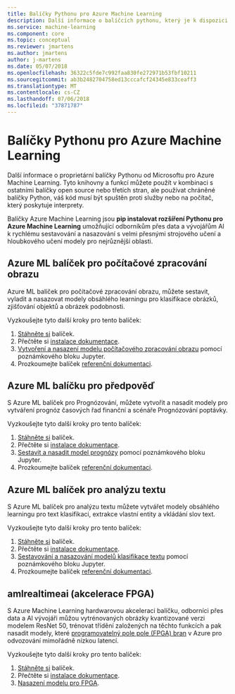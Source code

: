 ```yaml
---
title: Balíčky Pythonu pro Azure Machine Learning
description: Další informace o balíčcích pythonu, který je k dispozici pro uživatele Azure Machine Learning.
ms.service: machine-learning
ms.component: core
ms.topic: conceptual
ms.reviewer: jmartens
ms.author: jmartens
author: j-martens
ms.date: 05/07/2018
ms.openlocfilehash: 36322c5fde7c992faa830fe272971b53fbf10211
ms.sourcegitcommit: ab3b2482704758ed13cccafcf24345e833ceaff3
ms.translationtype: MT
ms.contentlocale: cs-CZ
ms.lasthandoff: 07/06/2018
ms.locfileid: "37871787"
---
```

# <a name="python-packages-for-azure-machine-learning"></a>Balíčky Pythonu pro Azure Machine Learning

Další informace o proprietární balíčky Pythonu od Microsoftu pro Azure Machine Learning. Tyto knihovny a funkcí můžete použít v kombinaci s ostatními balíčky open source nebo třetích stran, ale používat chráněné balíčky Python, váš kód musí být spuštěn proti služby nebo na počítač, který poskytuje interprety.

Balíčky Azure Machine Learning jsou **pip instalovat rozšíření Pythonu pro Azure Machine Learning** umožňující odborníkům přes data a vývojářům AI k rychlému sestavování a nasazování s velmi přesnými strojového učení a hloubkového učení modely pro nejrůznější oblasti.

<a name="amlpcv"></a>
## <a name="azure-ml-package-for-computer-vision"></a>Azure ML balíček pro počítačové zpracování obrazu

Azure ML balíček pro počítačové zpracování obrazu, můžete sestavit, vyladit a nasazovat modely obsáhlého learningu pro klasifikace obrázků, zjišťování objektů a obrázek podobnosti.

Vyzkoušejte tyto další kroky pro tento balíček:
1. [Stáhněte si](https://aka.ms/aml-packages/vision/download) balíček.
1. Přečtěte si [instalace dokumentace](https://aka.ms/aml-packages/vision).
1. [Vytvoření a nasazení modelu počítačového zpracování obrazu](how-to-build-deploy-image-classification-models.md) pomocí poznámkového bloku Jupyter.
1. Prozkoumejte balíček [referenční dokumentaci](https://aka.ms/aml-packages/vision).

<a name="amlpf"></a>
## <a name="azure-ml-package-for-forecasting"></a>Azure ML balíčku pro předpověď

S Azure ML balíček pro Prognózování, můžete vytvořit a nasadit modely pro vytváření prognóz časových řad finanční a scénáře Prognózování poptávky.

Vyzkoušejte tyto další kroky pro tento balíček:
1. [Stáhněte si](https://aka.ms/aml-packages/forecasting/download) balíček.
1. Přečtěte si [instalace dokumentace](https://aka.ms/aml-packages/forecasting).
1. [Sestavit a nasadit model prognózy](how-to-build-deploy-forecast-models.md) pomocí poznámkového bloku Jupyter.
1. Prozkoumejte balíček [referenční dokumentaci](https://aka.ms/aml-packages/forecasting).

<a name="amlpta"></a>
## <a name="azure-ml-package-for-text-analytics"></a>Azure ML balíček pro analýzu textu

S Azure ML balíček pro analýzu textu můžete vytvářet modely obsáhlého learningu pro text klasifikaci, extrakce vlastní entity a vkládání slov text.

Vyzkoušejte tyto další kroky pro tento balíček:
1. [Stáhněte si](https://aka.ms/aml-packages/text/download) balíček.
1. Přečtěte si [instalace dokumentace](https://aka.ms/aml-packages/text).
1. [Sestavování a nasazování modelů klasifikace textu](how-to-build-deploy-text-classification-models.md) pomocí poznámkového bloku Jupyter.
1. Prozkoumejte balíček [referenční dokumentaci](https://aka.ms/aml-packages/text).

<a name="amlrealtimeai"></a>
## <a name="amlrealtimeai-fpga-acceleration"></a>amlrealtimeai (akcelerace FPGA)

S Azure Machine Learning hardwarovou akceleraci balíčku, odborníci přes data a AI vývojáři můžou vytrénovaných obrázky kvantizované verzi modelem ResNet 50, trénovat třídění založených na těchto funkcích a pak nasadit modely, které [programovatelný pole pole (FPGA) bran](concept-accelerate-with-fpgas.md) v Azure pro odvozování mimořádně nízkou latencí.

Vyzkoušejte tyto další kroky pro tento balíček:
1. [Stáhněte si](https://aka.ms/aml-real-time-ai-package) balíček.
1. Přečtěte si [instalace dokumentace](reference-fpga-package-overview.md).
1. [Nasazení modelu pro FPGA](how-to-deploy-fpga-web-service.md).

